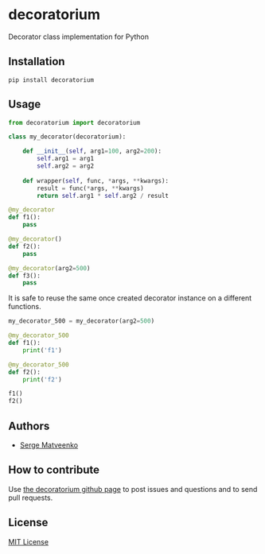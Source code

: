 # decoratorium

Decorator class implementation for Python


## Installation

```shell
pip install decoratorium
```


## Usage

```python
from decoratorium import decoratorium

class my_decorator(decoratorium):

    def __init__(self, arg1=100, arg2=200):
        self.arg1 = arg1
        self.arg2 = arg2
          
    def wrapper(self, func, *args, **kwargs):
        result = func(*args, **kwargs)
        return self.arg1 * self.arg2 / result

@my_decorator
def f1():
    pass

@my_decorator()
def f2():
    pass

@my_decorator(arg2=500)
def f3():
    pass
```

It is safe to reuse the same once created decorator instance on a different
functions. 

```python
my_decorator_500 = my_decorator(arg2=500)

@my_decorator_500
def f1():
    print('f1')

@my_decorator_500
def f2():
    print('f2')

f1()
f2()
```


## Authors

* [Serge Matveenko](https://github.com/lig)


## How to contribute

Use [the decoratorium github page](https://github.com/lig/decoratorium) to post issues and questions and to send pull requests.

## License

[MIT License](LICENSE)
